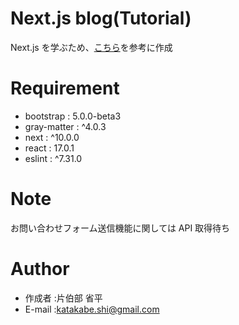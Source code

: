 # Next.js blog(Tutorial)
Next.js を学ぶため、[こちら](https://qiita.com/thesugar/items/01896c1faa8241e6b1bc)を参考に作成

# Requirement

* bootstrap   : 5.0.0-beta3
* gray-matter : ^4.0.3
* next        : ^10.0.0
* react       : 17.0.1
* eslint      : ^7.31.0

# Note

お問い合わせフォーム送信機能に関しては API 取得待ち

# Author

* 作成者  :片伯部 省平
* E-mail  :katakabe.shi@gmail.com